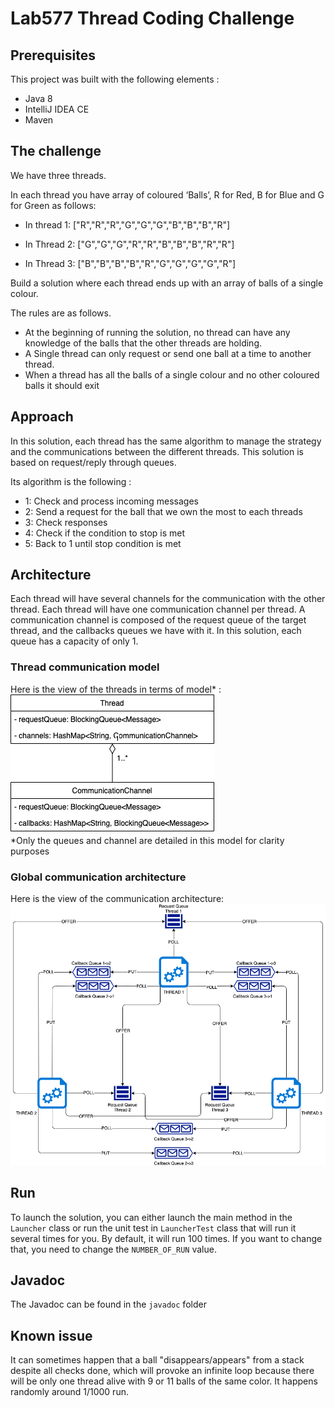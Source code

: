 # Lab577 Thread Coding Challenge

## Prerequisites
This project was built with the following elements :
* Java 8
* IntelliJ IDEA CE
* Maven

## The challenge
We have three threads.

In each thread you have array of coloured ‘Balls’, R for Red, B for Blue and G for Green as follows:

* In thread 1: ["R","R","R","G","G","G","B","B","B","R"]

* In Thread 2: ["G","G","G","R","R","B","B","B","R","R"]

* In Thread 3: ["B","B","B","B","R","G","G","G","G","R"]

Build a solution where each thread ends up with an array of balls of a single colour.

The rules are as follows.
* At the beginning of running the solution, no thread can have any knowledge of the balls that the other threads are holding.
* A Single thread can only request or send one ball at a time to another thread.
* When a thread has all the balls of a single colour and no other coloured balls it should exit
## Approach
In this solution, each thread has the same algorithm to manage the strategy and 
the communications between the different threads. This solution is based on request/reply
through queues.

Its algorithm is the following :
* 1: Check and process incoming messages
* 2: Send a request for the ball that we own the most to each threads
* 3: Check responses
* 4: Check if the condition to stop is met
* 5: Back to 1 until stop condition is met


## Architecture
Each thread will have several channels for the communication with the other thread.
Each thread will have one communication channel per thread.
A communication channel is composed of the request queue of the target thread, and
the callbacks queues we have with it.
In this solution, each queue has a capacity of only 1.

### Thread communication model
Here is the view of the threads in terms of model* :<br/>
![architecture](images/thread-detailed-view.png)<br/>
*Only the queues and channel are detailed in this model for clarity purposes
### Global communication architecture
Here is the view of the communication architecture:
![architecture](images/architecture.png)

## Run
To launch the solution, you can either launch the main method in the ````Launcher```` class or run the unit test in 
````LauncherTest```` class that will run it several times for you. By default, it will run 100 times. If you want 
to change that, you need to change the ```NUMBER_OF_RUN``` value.


## Javadoc
The Javadoc can be found in the ``javadoc`` folder

## Known issue
It can sometimes happen that a ball "disappears/appears" from a stack despite all checks done, which will provoke an 
infinite loop because there will be only one thread alive with 9 or 11 balls of the same color. 
It happens randomly around 1/1000 run.